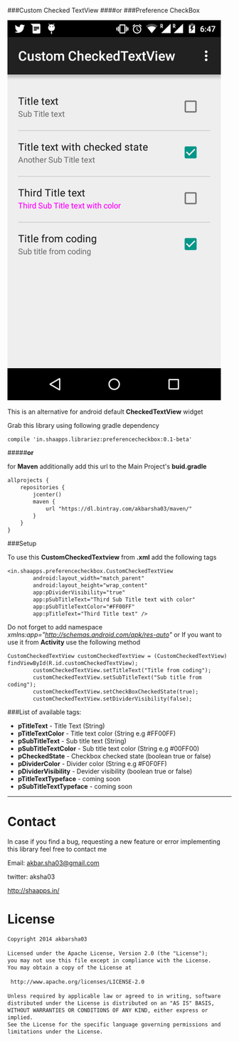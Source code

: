 ###Custom Checked TextView 
####or
###Preference CheckBox

![custom checked text view](https://raw.githubusercontent.com/akbarsha03/Custom_CheckedTextView/master/app/src/main/res/drawable/screenshot.png?raw=true "Screen shot")

This is an alternative for android default **CheckedTextView** widget

Grab this library using following gradle dependency

    compile 'in.shaapps.librariez:preferencecheckbox:0.1-beta'

#####**or**

for **Maven** additionally add this url to the Main Project's **buid.gradle**

    allprojects {
        repositories {
            jcenter()
            maven {
                url "https://dl.bintray.com/akbarsha03/maven/"
            }
        }
    }

###Setup

To use this **CustomCheckedTextview** from **.xml** add the following tags

    <in.shaapps.preferencecheckbox.CustomCheckedTextView
            android:layout_width="match_parent"
            android:layout_height="wrap_content"
            app:pDividerVisibility="true"
            app:pSubTitleText="Third Sub Title text with color"
            app:pSubTitleTextColor="#FF00FF"
            app:pTitleText="Third Title text" />

Do not forget to add namespace *xmlns:app="http://schemas.android.com/apk/res-auto"*
or If you want to use it from **Activity** use the following method

    CustomCheckedTextView customCheckedTextView = (CustomCheckedTextView) findViewById(R.id.customCheckedTextView);
            customCheckedTextView.setTitleText("Title from coding");
            customCheckedTextView.setSubTitleText("Sub title from coding");
            customCheckedTextView.setCheckBoxCheckedState(true);
            customCheckedTextView.setDividerVisibility(false);

###List of available tags:

 - **pTitleText** - Title Text (String)
 - **pTitleTextColor** - Title text color (String e.g #FF00FF)
 - **pSubTitleText** - Sub title text (String)
 - **pSubTitleTextColor** - Sub title text color (String e.g #00FF00)
 - **pCheckedState** - Checkbox checked state (boolean true or false)
 - **pDividerColor** - Divider color (String e.g #F0F0FF)
 - **pDividerVisibility** - Devider visibility (boolean true or false)
 - **pTitleTextTypeface** - coming soon
 - **pSubTitleTextTypeface** - coming soon

----------
Contact
============
In case if you find a bug, requesting a new feature or error implementing this library feel free to contact me

Email: akbar.sha03@gmail.com

twitter: aksha03

http://shaapps.in/

License
============

    Copyright 2014 akbarsha03

	Licensed under the Apache License, Version 2.0 (the "License");
	you may not use this file except in compliance with the License.
	You may obtain a copy of the License at

     http://www.apache.org/licenses/LICENSE-2.0

	Unless required by applicable law or agreed to in writing, software
	distributed under the License is distributed on an "AS IS" BASIS,
	WITHOUT WARRANTIES OR CONDITIONS OF ANY KIND, either express or implied.
	See the License for the specific language governing permissions and
	limitations under the License.


